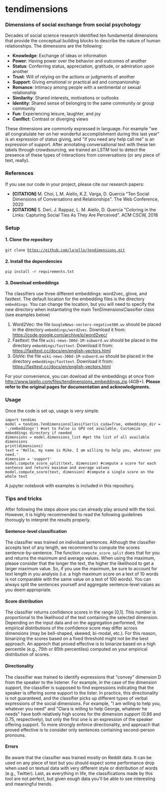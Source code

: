 # tendimensions
<h3>Dimensions of social exchange from social psychology</h3>

Decades of social science research identified ten fundamental dimensions that provide the conceptual building blocks to describe the nature of human relationships. The dimensions are the following:

- <b>Knowledge</b>: Exchange of ideas or information
- <b>Power</b>: Having power over the behavior and outcomes of another
- <b>Status</b>: Conferring status, appreciation, gratitude, or admiration upon another
- <b>Trust</b>: Will of relying on the actions or judgments of another
- <b>Support</b>: Giving emotional or practical aid and companionship
- <b>Romance</b>: Intimacy among people with a sentimental or sexual relationship
- <b>Similarity</b>: Shared interests, motivations or outlooks
- <b>Identity</b>: Shared sense of belonging to the same community or group community
- <b>Fun</b>: Experiencing leisure, laughter, and joy
- <b>Conflict</b>: Contrast or diverging views

These dimensions are commonly expressed in language. For example "we all congratulate her on her wonderful accomplishment during this last year" is an expression of status giving, and "if you need any help call me" is an expression of support. After annotating conversational text with these ten labels through crowdsourcing, we trained an LSTM tool to detect the presence of these types of interactions from conversations (or any piece of text, really).

<h3>References</h3>

If you use our code in your project, please cite our research papers:
- <b>[CITATION]</b> M. Choi, L.M. Aiello, K.Z. Varga, D. Quercia "Ten Social Dimensions of Conversations and Relationships". The Web Conference, 2020
- <b>[CITATION]</b> S. Deri, J. Rappaz, L. M. Aiello, D. Quercia "Coloring in the Links: Capturing Social Ties As They Are Perceived". ACM CSCW, 2018

<h3>Setup</h3>

<h4>1. Clone the repository</h4>

<code>git clone https://github.com/lajello/tendimensions.git</code>

<h4>2. Install the dependencies</h4>

<code>pip install -r requirements.txt</code>

<h4>3. Download embeddings</h4>

The classifiers use three different embeddings: word2vec, glove, and fasttext. The default location for the embedding files is the directory <code>embeddings</code>. You can change the location, but you will need to specify the new directory when instantiating the main TenDimensionsClassifier class (see examples below)

1) Word2Vec: the file <code>GoogleNews-vectors-negative300.wv</code> should be placed in the directory <code>embeddings/word2vec</code>. Download it from: https://code.google.com/archive/p/word2vec/
2) Fasttext: the file <code>wiki-news-300d-1M-subword.wv</code> should be placed in the directory <code>embeddings/fasttext</code>. Download it from: https://fasttext.cc/docs/en/english-vectors.html
3) GloVe: the file <code>wiki-news-300d-1M-subword.wv</code> should be placed in the directory <code>embeddings/fasttext</code>. Download it from: https://fasttext.cc/docs/en/english-vectors.html

For your convenience, you can dowload all the embeddings at once from http://www.lajello.com/files/tendimensions_embeddings.zip (4GB+). <b>Please refer to the original pages for documentation and acknowledgments.</b>

<h3>Usage</h3>

Once the code is set up, usage is very simple.

```
import tendims
model = tendims.TenDimensionsClassifier(is_cuda=True, embeddings_dir = './embeddings') #set to False is GPU not available. Customize embeddings directory if needed
dimensions = model.dimensions_list #get the list of all available dimensions
print(dimensions)
text = 'Hello, my name is Mike. I am willing to help you, whatever you need.'
dimension = 'support'
model.compute_score_split(text, dimension) #compute a score for each sentence and returns maximum and average values
model.compute_score(text, dimension) #compute a single score on the whole text
```

A jupyter notebook with examples is included in this repository.

<h3>Tips and tricks</h3>

After following the steps above you can already play around with the tool. However, it is highly recommended to read the following guidelines thorougly to interpret the results properly.

<h4>Sentence-level classification</h4>

The classifier was trained on individual sentences. Although the classifier accepts text of any length, we recommend to compute the scores sentence-by-sentence. The function <code>compute_score_split</code> does that for you and returns the maximum and average values. When using the maximum, please consider that the longer the text, the higher the likelihood to get a larger maximum value. So, if you use the maximum, be sure to account for text length in you analysis (i.e. a high maximum score on a text of 10 words is not comparable with the same value on a text of 100 words). You can always split the sentences yourself and aggregate sentence-level values as you deem appropriate.

<h4>Score distribution</h4>

The classifier returns confidence scores in the range [0,1]. This number is proportional to the likelihood of the text containing the selected dimension. Depending on the input data and on the aggregation performed, the empirical distributions of the confidence score may differ across dimensions (may be bell-shaped, skewed, bi-modal, etc.). For this reason, binarizing the scores based on a fixed threshold might not be the best approach. An approch that proved effective is to binarize based on a high percentile (e.g., 75th or 85th percentiles) computed on your empirical distribution of scores.

<h4>Directionality</h4>

The classifier was trained to identify expressions that "convey" dimension D from the speaker to the listener. For example, in the case of the dimension <i>support</i>, the classifier is supposed to find expressions indicating that the speaker is offering some support to the lister. In practice, this directionality is not guaranteed, and the classifier picks up different types of verbal expressions of the social dimensions. For example, "I am willing to help you, whatever you need" and "Clara is willing to help George, whatever he needs" have both relatively high scores for the dimension <i>support</i> (0.86 and 0.75, respectively), but only the first one is an expression of the speaker offering support. To more strongly enforce directionality, and approach that proved effective is to consider only sentences containing second-person pronouns. 

<h4>Errors</h4>

Be aware that the classifier was trained mostly on Reddit data. It can be used on any piece of text but you should expect some performance drop when used on textual data with very different style or distribution of words (e.g., Twitter). Last, as everything in life, the classifications made by this tool are not perfect, but given eough data you'll be able to see interesting and meaningful trends. 

